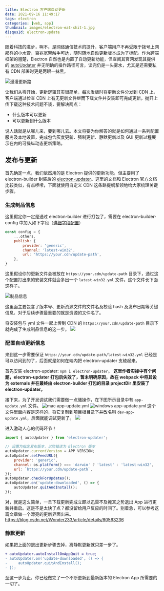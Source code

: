 ```yaml
---
title: Electron 客户端自动更新
date: 2021-09-16 11:49:17
tags: electron
categories: [web, app]
thumbnail: images/electron-eat-shit-1.jpg
disqusId: electron-update
---
```


随着科技的进步，啊不，是网络通信技术的提升，客户端用户不再受限于拨号上网那样的小水管，百兆宽带触手可达，随时随地自动更新版本成为了标配。作为跨端框架的翘楚，Electron 自然也是内置了自动更新功能，但查阅其官网发现其提供的 [autoUpdater](https://www.electronjs.org/docs/latest/api/auto-updater/) 并无明确的操作路径可言，读完仍是一头雾水，尤其是还需要私有 CDN 部署时更是两眼一抹黑。

![漫漫更新路](/blog/images/electron-update/21-41-04.png)

让我们从零开始，更新逻辑其实很简单，每次发版时将更新文件分发到 CDN 上，客户端通过检查 CDN 上有无更新文件继而下载文件并安装即可完成更新。抛开上传下载这种技术问题不谈，要解决两点：

- 什么版本可以更新
- 可以更新到什么版本

说人话就是从哪儿来，要到哪儿去。本文将要为你解答的就是如何通过一系列配置服务及本地设置，完成包含灰度更新、强制更新、静默更新以及 GUI 更新过程展示在内的可操纵动态更新策略。

## 发布与更新
首先确定一点，我们依然用的是 Electron 提供的更新功能，但主要用了 electron-builder 封装后的 [electron-updater](https://www.electron.build/auto-update)。这里的文档和 Electron 官方文档比较类似，有点啰嗦，下面就使用自定义 CDN 这条路提纲挈领地给大家梳理关键步骤。

### 生成制品信息
这里假定你一定是通过 electron-builder 进行打包了，需要在 electron-builder-config 中加入如下字段（[详细字段配置](https://www.electron.build/configuration/publish)）
```js
const config = {
    ...others,
    publish: {
        provider: 'generic',
        channel: 'latest-win32',
        url: 'https://your.cdn/update-path',
    },
}
```

这里假设你的更新文件会被放在 `https://your.cdn/update-path` 目录下，通过这个配置打出来的安装文件就会多出一个 `latest-win32.yml` 文件，这个文件长下面这样子。

![制品信息](/blog/images/electron-update/22-21-14.png)

这里面主要包含了版本号、更新资源文件的文件名及校验 hash 及发布日期等关键信息，对于后续步骤最重要的就是资源的文件名了。

将安装包与 yml 文件一起上传到 CDN 的 `https://your.cdn/update-path` 目录下就完成了生成制品信息的这一步。
![](/blog/images/electron-update/22-34-19.png)

### 配置自动更新信息

来到这一步需要保证 `https://your.cdn/update-path/latest-win32.yml` 已经是可以访问到的了，后面就是如何在端内把 electron-updater 支棱起来。

首先安装 electron-updater: `npm i electron-updater`。
**这里作者实操中有个问题，electron-updater 打包后失效了，暂未明确原因，故在 webpack 中将其设为 externals 并在最终由 electron-builder 打包的目录 projectDir 里安装了 electron-updater。**

接下来，为了开发调试我们需要做一点骚操作，在下图所示目录中有 `app-update.yml` 文件。
![mac app-update.yml](/blog/images/electron-update/22-36-06.png)
![windows app-update.yml](/blog/images/electron-update/22-37-11.png)
这个文件里面内容是这样的，将它复制到项目根目录下并改名叫 `dev-app-update.yml`，后面就能调试更新了。
![](/blog/images/electron-update/22-40-35.png)

进入激动人心的代码环节！
```js
import { autoUpdater } from 'electron-updater';

// 设置为指定发布版本，以防错读为 Electron 版本
autoUpdater.currentVersion = APP_VERSION;
autoUpdater.setFeedURL({
    provider: 'generic',
    channel: os.platform() === 'darwin' ? 'latest' : 'latest-win32',
    url: `https://your.cdn/update-path`,
});
autoUpdater.checkForUpdates();
autoUpdater.on('update-downloaded', () => {
    autoUpdater.quitAndInstall();
});
```
对，就是这么简单，一旦下载更新完成立即以迅雷不及掩耳之势退出 App 进行更新并重启。这是不是太快了点？都没留给用户反应的时间了。别着急，可以参考这篇文章做一个漂亮的更新界面出来。
https://blog.csdn.net/Wonder233/article/details/80563236

### 静默更新

如果把上面的退出更新步骤去掉，离静默更新就只差一步了。
```diff
+ autoUpdater.autoInstallOnAppQuit = true;
- autoUpdater.on('update-downloaded', () => {
-     autoUpdater.quitAndInstall();
- });
```

至这一步为止，你已经做完了一个不断更新到最新版本的 Electron App 所需要的一切了。
